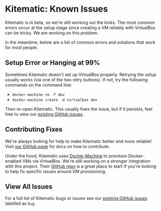 <!--[metadata]>
+++
title = "Known Issues"
description = "Information about known issues in Kitematic"
keywords = ["docker, documentation, about, technology, kitematic,  gui"]
[menu.main]
parent="toolbox_kitematic"
weight=5
+++
<![end-metadata]-->

# Kitematic: Known Issues


Kitematic is in beta, so we're still working out the kinks. The most common
errors occur at the setup stage since creating a VM reliably with VirtualBox can
be tricky. We are working on this problem.

In the meantime, below are a list of common errors and solutions that work for
most people.

## Setup Error or Hanging at 99%

Sometimes Kitematic doesn't set up VirtualBox properly. Retrying the setup
usually works (via one of the two retry buttons). If not, try the following
commands on the command line:

- `docker-machine rm -f dev`
- `docker-machine create -d virtualbox dev`

Then re-open Kitematic. This usually fixes the issue, but if it persists, feel
free to view our <a href="https://github.com/kitematic/kitematic/issues?q=is%3Aopen+is%3Aissue+label%3Abug">existing GitHub
issues</a>.

## Contributing Fixes

We're always looking for help to make Kitematic better and more reliable! Visit
[our GitHub page](https://github.com/kitematic/kitematic) for docs on how to
contribute.

Under the hood, Kitematic uses [Docker
Machine](https://github.com/docker/machine) to provision Docker-enabled VMs via
VirtualBox. We're still working on a stronger integration with this project.
Their [GitHub repo](https://github.com/docker/machine) is a great place to start
if you're looking to help fix specific issues around VM provisioning.

## View All Issues

For a full list of Kitematic bugs or issues see our <a href="https://github.com/kitematic/kitematic/issues?q=is%3Aopen+is%3Aissue+label%3Abug">existing GitHub
issues</a> labelled as `bug`.
